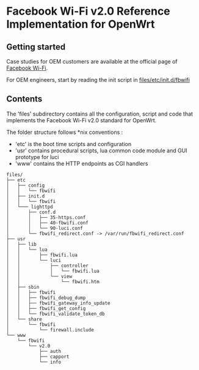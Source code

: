 # Facebook Wi-Fi v2.0 Reference Implementation for OpenWrt 

## Getting started

Case studies for OEM customers are available at the official page of [Facebook Wi-Fi](https://www.facebook.com/facebook-wifi).

For OEM engineers, start by reading the init script in [files/etc/init.d/fbwifi](https://github.com/facebookincubator/fbc_owrt_feed/blob/master/fbwifi/files/etc/init.d/fbwifi)

## Contents

The 'files' subdirectory contains all the configuration, script and code 
that implements the Facebook Wi-Fi v2.0 standard for OpenWrt.

The folder structure follows *nix conventions :
- 'etc' is the boot time scripts and configuration
- 'usr' contains procedural scripts, lua common code module and GUI prototype for luci
- 'www' contains the HTTP endpoints as CGI handlers 

```
files/
├── etc
│   ├── config
│   │   └── fbwifi
│   ├── init.d
│   │   └── fbwifi
│   └─── lighttpd
│       ├── conf.d
│       │   ├── 35-https.conf
│       │   ├── 40-fbwifi.conf
│       │   └── 90-luci.conf
│       └── fbwifi_redirect.conf -> /var/run/fbwifi_redirect.conf
├── usr
│   ├── lib
│   │   └── lua
│   │       ├── fbwifi.lua
│   │       └── luci
│   │           ├── controller
│   │           │   └── fbwifi.lua
│   │           └── view
│   │               └── fbwifi.htm
│   ├── sbin
│   │   ├── fbwifi
│   │   ├── fbwifi_debug_dump
│   │   ├── fbwifi_gateway_info_update
│   │   ├── fbwifi_get_config
│   │   └── fbwifi_validate_token_db
│   └── share
│       └── fbwifi
│           └── firewall.include
└── www
    └── fbwifi
        └── v2.0
            ├── auth
            ├── capport
            └── info
```
